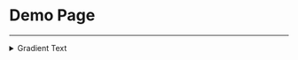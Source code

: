 # Demo Page
---
<details>

<summary>Gradient Text</summary>

### [Visit site](https://halohalodev.github.io/demo-page/public/gradient-text.html)

</details>
